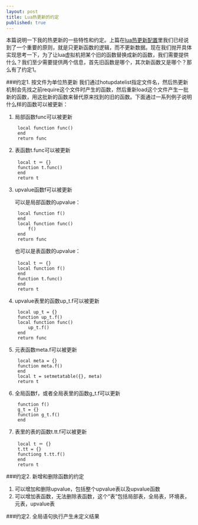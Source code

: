 ```yaml
---
layout: post
title: Lua热更新的约定
published: true
---
```



本篇说明一下我的热更新的一些特性和约定。上篇在[lua热更新配置](http://asqbtcupid.github.io/hotupdte-implement/)里我们已经说到了一个重要的原则，就是只更新函数的逻辑，而不更新数据。现在我们抛开具体实现思考一下，为了让lua虚拟机把某个旧的函数替换成新的函数，我们需要提供什么？我们至少需要提供两个信息，首先旧函数是哪个，其次新函数又是哪个？那么有了约定1。

###约定1. 按文件为单位热更新
我们通过hotupdatelist指定文件名，然后热更新机制会先找之前require这个文件时产生的函数，然后重新load这个文件产生一批新的函数，用这批新的函数来替代原来找到的旧的函数。下面通过一系列例子说明什么样的函数可以被更新：

1. 局部函数func可以被更新
	
    	local function func()
    	end
    	return func	
        
2. 表函数t.func可以被更新
		
        local t ＝ {}
        function t.func()
        end
        return t
        
3. upvalue函数f可以被更新
	
    可以是局部函数的upvalue：

    	local function f()
    	end
    	local function func()
    		f()
    	end
    	return func
        
    也可以是表函数的upvalue：
    
    	local t ＝ {}
        local function f()
        end
        function t.func()
        end
        return t
    
4. upvalue表里的函数up_t.f可以被更新
	
        local up_t = {}
        function up_t.f()
        local function func()
            up_t.f()
        end
        return func
        
5. 元表函数meta.f可以被更新
		
        local meta = {}
        function meta.f()
        end
        local t = setmetatable({}, meta)
        return t
        
6. 全局函数f，或者全局表里的函数g_t.f可以更新
		
        function f()
        g_t = {}
        function g_t.f()
        end
        
7. 表里的表的函数t.tt.f可以被更新
	
    	local t ＝ {}
        t.tt = {}
        functiong t.tt.f()
        end
        return t

###约定2. 新增和删除函数的约定

1. 可以增加和删除upvalue，包括整个upvalue表以及upvalue函数
2. 可以增加表函数，无法删除表函数，这个“表”包括局部表，全局表，环境表，元表，upvalue表

###约定2. 全局语句执行产生未定义结果




 

